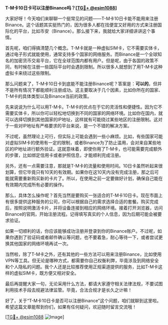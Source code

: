 **T-M卡10日卡可以注册Binance吗？[[TG💪+ @esim1088](https://t.me/s/esim1088)]**

大家好呀！今天咱们来聊聊一个挺常见的问题——T-M卡10日卡能不能用来注册Binance。这个话题其实挺热门的，因为很多人都在找便宜又好用的方式来注册国际化的平台，比如币安（Binance）。那么接下来，我就给大家详细讲讲这个事情。

首先呢，咱们得搞清楚几个概念。T-M卡就是一种虚拟SIM卡，它不需要实体卡，通过电子形式就能使用，通常支持多个国家的网络服务。而Binance是一个全球知名的加密货币交易平台，它在全球范围内都有用户。但是呢，由于各国的政策不同，有时候在注册一些国际平台时会遇到限制。所以很多人就想到了用T-M卡这种虚拟卡来绕过这些限制。

那么问题来了，T-M卡10日卡到底能不能注册Binance呢？答案是：**可以的**，但并不是所有情况下都能顺利注册成功。这主要取决于几个因素，比如你所在的国家、T-M卡的具体类型以及Binance当前的政策。

先来说说为什么可以用T-M卡。T-M卡的优点在于它的灵活性和便捷性。因为它不需要实体卡，所以你可以轻松地切换到不同的国家的网络环境。比如你在国内，就可以选择切换到其他国家的IP地址，这样就有可能绕过某些地区的注册限制。这对于一些对IP地址有严格要求的平台来说，是一个不错的解决方案。

不过呢，虽然理论上可行，但实际上可能会遇到一些小麻烦。比如，有些国家可能对虚拟SIM卡的使用有一定的限制，或者Binance为了防止滥用，会对来自某些地区的IP地址进行额外验证。这就意味着，即使你用了T-M卡，也可能需要完成额外的步骤，比如绑定信用卡或者护照信息，才能顺利完成注册。

另外，还有一点需要注意，那就是T-M卡的流量和使用时间。10日卡虽然听起来很划算，但它毕竟只有10天的有效期。如果你在这10天内没有完成注册，那之后可能就需要重新购买新的卡片了。所以，在使用之前一定要做好计划，确保自己能在有效期内完成所有必要的操作。

那么，具体怎么操作呢？首先当然是要购买一张适合的T-M卡10日卡。现在市面上有很多提供这种服务的公司，你可以根据自己的需求选择合适的套餐。购买完成后，按照说明激活卡片，并将设备连接到相应的网络环境。接着打开浏览器，访问Binance的官网，开始注册流程。记得填写真实的个人信息，因为后期可能会被要求验证。

如果一切顺利的话，你应该能够成功注册并登录到你的Binance账户。不过呢，如果你遇到了验证码或者邮件确认等问题，也不要着急，耐心等待一下，或者尝试更换其他国家的网络环境再试一次。

当然啦，除了T-M卡之外，还有其他的一些方法可以用来注册Binance，比如使用VPN等工具。但无论是哪种方式，都需要你自己权衡利弊，毕竟涉及到网络安全和个人隐私的问题。我个人还是比较推荐使用正规渠道提供的服务，比如T-M卡这样的虚拟SIM卡，既方便又相对安全。

最后再提醒大家一句，无论采用什么方法，都请大家遵守相关法律法规，不要试图利用技术手段去规避法律监管。毕竟，合法合规才是长久之计嘛！

好了，关于“T-M卡10日卡是否可以注册Binance”这个问题，咱们就聊到这里啦。希望这篇文章能帮到你们，如果有任何疑问，欢迎随时留言交流哦！

[[TG💪+ @esim1088](https://t.me/s/esim1088) ![Image](https://i.postimg.cc/4NQfJmqS/Snipaste-2025-05-13-00-14-12.png)]